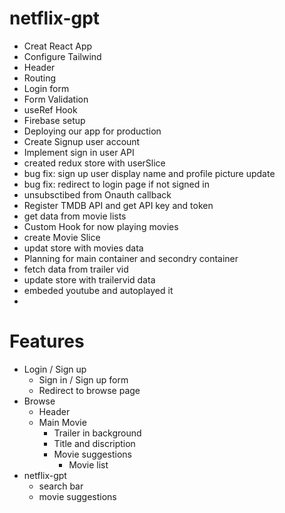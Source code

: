 # netflix-gpt
- Creat React App
- Configure Tailwind
- Header
- Routing
- Login form
- Form Validation
- useRef Hook
- Firebase setup
- Deploying our app for production
- Create Signup user account
- Implement sign in user API
- created redux store with userSlice
- bug fix: sign up user display name and profile picture update
- bug fix: redirect to login page if not signed in
- unsubsctibed from Onauth callback
- Register TMDB API and get API key and token
- get data from movie lists
- Custom Hook for now playing movies
- create Movie Slice
- updat store with movies data
- Planning for main container and secondry container
- fetch data from trailer vid
- update store with trailervid data
- embeded youtube and autoplayed it
-
# Features
- Login / Sign up
  - Sign in / Sign up form
  - Redirect to browse page
- Browse 
  - Header
  - Main Movie
    - Trailer in background
    - Title and discription
    - Movie suggestions
      - Movie list
- netflix-gpt 
  - search bar
  - movie suggestions